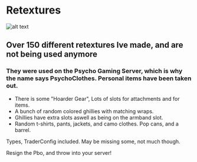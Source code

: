 # Retextures 
![alt text](https://i.imgur.com/IZXvqEO.png "Welcome")
 ## Over 150 different retextures Ive made, and are not being used anymore
### They were used on the Psycho Gaming Server, which is why the name says PsychoClothes. Personal items have been taken out.
 
* There is some "Hoarder Gear", Lots of slots for attachments and for items. 
* A bunch of random colored ghillies with matching wraps. 
* Ghillies have extra slots aswell as being on the armband slot. 
* Random t-shirts, pants, jackets, and camo clothes. Pop cans, and a barrel.
 
 Types, TraderConfig included. May be missing some, not much though.
 
 Resign the Pbo, and throw into your server!
 
